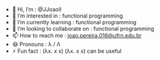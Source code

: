 - 👋 Hi, I’m                       : @JJoaoll
- 👀 I’m interested in             : functional programming 
- 🌱 I’m currently learning        : functional programming 
- 💞️ I’m looking to collaborate on : functional programming
- 📫 How to reach me               : joao.pereira.016@ufrn.edu.br
- 😄 Pronouns                      : λ / Λ
- ⚡ Fun fact                      : (λx. x x) (λx. x x) can be useful 

<!---
JJoaoll/JJoaoll is a ✨ special ✨ repository because its `README.md` (this file) appears on your GitHub profile.
You can click the Preview link to take a look at your changes.
--->
